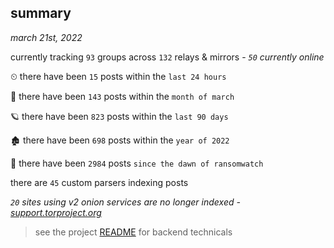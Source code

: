 
## summary
_march 21st, 2022_

currently tracking `93` groups across `132` relays & mirrors - _`50` currently online_

⏲ there have been `15` posts within the `last 24 hours`

🦈 there have been `143` posts within the `month of march`

🪐 there have been `823` posts within the `last 90 days`

🏚 there have been `698` posts within the `year of 2022`

🦕 there have been `2984` posts `since the dawn of ransomwatch`

there are `45` custom parsers indexing posts

_`20` sites using v2 onion services are no longer indexed - [support.torproject.org](https://support.torproject.org/onionservices/v2-deprecation/)_

> see the project [README](https://github.com/thetanz/ransomwatch#ransomwatch--) for backend technicals
